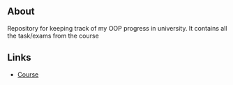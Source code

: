 ## About
Repository for keeping track of my OOP progress in university. It contains all the task/exams from the course

## Links
* [Course](https://softuni.bg/trainings/2453/csharp-oop-october-2019)
